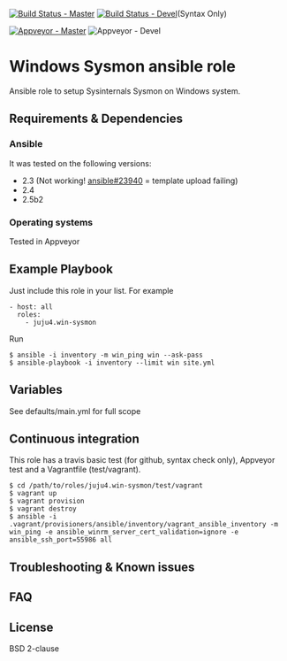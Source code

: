 [![Build Status - Master](https://travis-ci.org/juju4/ansible-win-sysmon.svg?branch=master)](https://travis-ci.org/juju4/ansible-win-sysmon)
[![Build Status - Devel](https://travis-ci.org/juju4/ansible-win-sysmon.svg?branch=devel)](https://travis-ci.org/juju4/ansible-win-sysmon/branches)(Syntax Only)

[![Appveyor - Master](https://ci.appveyor.com/api/projects/status/xxx?svg=true)](https://ci.appveyor.com/project/juju4/ansible-win-sysmon)
![Appveyor - Devel](https://ci.appveyor.com/api/projects/status/xxx/branch/devel?svg=true)

# Windows Sysmon ansible role

Ansible role to setup Sysinternals Sysmon on Windows system.

## Requirements & Dependencies

### Ansible
It was tested on the following versions:
 * 2.3 (Not working! [ansible#23940](https://github.com/ansible/ansible/issues/23940) = template upload failing)
 * 2.4
 * 2.5b2

### Operating systems

Tested in Appveyor

## Example Playbook

Just include this role in your list.
For example

```
- host: all
  roles:
    - juju4.win-sysmon
```

Run
```
$ ansible -i inventory -m win_ping win --ask-pass
$ ansible-playbook -i inventory --limit win site.yml
```

## Variables

See defaults/main.yml for full scope

## Continuous integration

This role has a travis basic test (for github, syntax check only), Appveyor test and a Vagrantfile (test/vagrant).

```
$ cd /path/to/roles/juju4.win-sysmon/test/vagrant
$ vagrant up
$ vagrant provision
$ vagrant destroy
$ ansible -i .vagrant/provisioners/ansible/inventory/vagrant_ansible_inventory -m win_ping -e ansible_winrm_server_cert_validation=ignore -e ansible_ssh_port=55986 all
```

## Troubleshooting & Known issues

## FAQ

## License

BSD 2-clause

